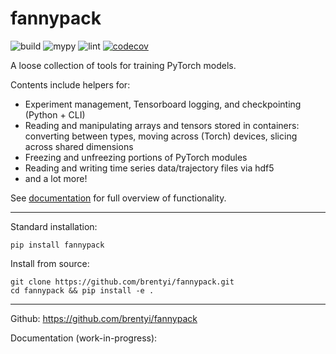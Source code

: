 # fannypack

![build](https://github.com/brentyi/fannypack/workflows/build/badge.svg)
![mypy](https://github.com/brentyi/fannypack/workflows/mypy/badge.svg?branch=master)
![lint](https://github.com/brentyi/fannypack/workflows/lint/badge.svg)
[![codecov](https://codecov.io/gh/brentyi/fannypack/branch/master/graph/badge.svg)](https://codecov.io/gh/brentyi/fannypack)

A loose collection of tools for training PyTorch models.

Contents include helpers for:

- Experiment management, Tensorboard logging, and checkpointing (Python + CLI)
- Reading and manipulating arrays and tensors stored in containers: converting
  between types, moving across (Torch) devices, slicing across shared dimensions
- Freezing and unfreezing portions of PyTorch modules
- Reading and writing time series data/trajectory files via hdf5
- and a lot more!

See [documentation](https://brentyi.github.io/fannypack) for full overview of
functionality.

---

Standard installation:

```
pip install fannypack
```

Install from source:

```
git clone https://github.com/brentyi/fannypack.git
cd fannypack && pip install -e .
```

---

Github: https://github.com/brentyi/fannypack

Documentation (work-in-progress):
